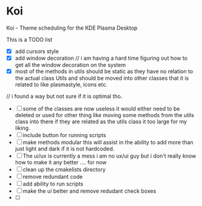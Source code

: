 # Koi
Koi - Theme scheduling for the KDE Plasma Desktop

This is a TODO list 

-[x] add cursors style 
-[x] add window decoration // i am having a hard time figuring out how to get all the window decoration on the system 
-[x] most of the methods in utils should be static as they have no relation to the actual class Utils and should be moved
into other classes that it is related to like plasmastyle, icons etc.

 // i found a way but not sure if it is optimal tho.
-[ ] some of the classes are now useless it would either need to be deleted or used for other thing like moving some methods from the utils class into there if they are related as the utils class it too large for my liking.
-[ ] include button for running scripts
-[ ] make methods modular this will assist in the ability to add more than just light and dark if it is not hardcoded. 
-[ ] The ui/ux is currently a mess i am no ux/ui guy but i don't really know how to make it any better .... for now 
-[ ] clean up the cmakelists directory 
-[ ] remove redundant code 
-[ ] add ability to run scripts 
-[ ] make the ui better and remove redudant check boxes 
-[ ] 

